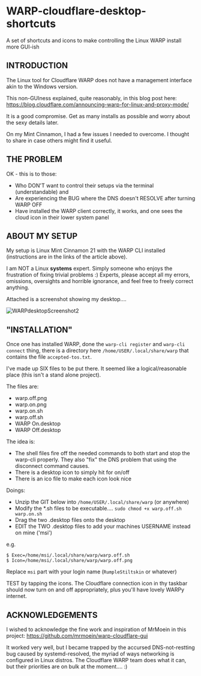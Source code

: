 # WARP-cloudflare-desktop-shortcuts
A set of shortcuts and icons to make controlling the Linux WARP install more GUI-ish



## INTRODUCTION

The Linux tool for Cloudflare WARP does not have a management interface akin to the Windows version.

This non-GUIness explained, quite reasonably, in this blog post here: https://blog.cloudflare.com/announcing-warp-for-linux-and-proxy-mode/

It is a good compromise. Get as many installs as possible and worry about the sexy details later.

On my Mint Cinnamon, I had a few issues I needed to overcome. I thought to share in case others might find it useful.



## THE PROBLEM

OK - this is to those:

- Who DON'T want to control their setups via the terminal (understandable) and
- Are experiencing the BUG where the DNS doesn't RESOLVE after turning WARP OFF
- Have installed the WARP client correctly, it works, and one sees the cloud icon in their lower system panel




## ABOUT MY SETUP

My setup is Linux Mint Cinnamon 21 with the WARP CLI installed (instructions are in the links of the article above).

I am NOT a Linux **systems** expert. Simply someone who enjoys the frustration of fixing trivial problems :) Experts, please accept all my errors, omissions, oversights and horrible ignorance, and feel free to freely correct anything.

Attached is a screenshot showing my desktop.... 

![WARPdesktopScreenshot2](https://user-images.githubusercontent.com/64177332/205481815-88ec2563-849d-45be-9c13-18552875792a.png)




## "INSTALLATION"

Once one has installed WARP, done the `warp-cli register` and `warp-cli connect` thing, there is a directory here `/home/USER/.local/share/warp` that contains the file `accepted-tos.txt`.


I've made up SIX files to be put there. It seemed like a logical/reasonable place (this isn't a stand alone project).

The files are:

- warp.off.png
- warp.on.png
- warp.on.sh
- warp.off.sh
- WARP On.desktop
- WARP Off.desktop


The idea is:

- The shell files fire off the needed commands to both start and stop the warp-cli properly. They also "fix" the DNS problem that using the disconnect command causes.
- There is a desktop icon to simply hit for on/off
- There is an ico file to make each icon look nice


Doings:

- Unzip the GIT below into `/home/USER/.local/share/warp` (or anywhere)
- Modify the *.sh files to be executable.... `sudo chmod +x warp.off.sh warp.on.sh`
- Drag the two .desktop files onto the desktop
- EDIT the TWO .desktop files to add your machines USERNAME instead on mine ('msi')

e.g.

    $ Exec=/home/msi/.local/share/warp/warp.off.sh
    $ Icon=/home/msi/.local/share/warp/warp.off.png

Replace `msi` part with your login name (`RumpleStiltskin` or whatever)


TEST by tapping the icons. The Cloudflare connection icon in thy taskbar should now turn on and off appropriately, plus you'll have lovely WARPy internet.


## ACKNOWLEDGEMENTS

I wished to acknowledge the fine work and inspiration of MrMoein in this project: https://github.com/mrmoein/warp-cloudflare-gui

It worked very well, but I became trapped by the accursed DNS-not-restting bug caused by systemd-resolved, the myriad of ways networking is configured in Linux distros. The Cloudflare WARP team does what it can, but their priorities are on bulk at the moment.... :)

